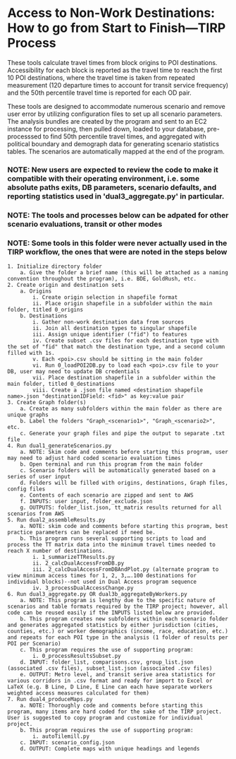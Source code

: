 # Access to Non-Work Destinations: How to go from Start to Finish—TIRP Process
These tools calculate travel times from block origins to POI destinations. Accessibility for each block is reported as the travel time to reach the first 10 POI destinations, where the travel time is taken from repeated measurement (120 departure times to account for transit service frequency) and the 50th percentile travel time is reported for each OD pair.

These tools are designed to accommodate numerous scenario and remove user error by utilizing configuration files to set up all scenario parameters. The analysis bundles are created by the program and sent to an EC2 instance for processing, then pulled down, loaded to your database, pre-processsed to find 50th percentile travel times, and aggregated with political boundary and demograph data for generating scenario statistics tables. The scenarios are automatically mapped at the end of the program.

### NOTE: New users are expected to review the code to make it compatible with their operating environment, i.e. some absolute paths exits, DB parameters, scenario defaults, and reporting statistics used in 'dual3_aggregate.py' in particular.
### NOTE: The tools and processes below can be adpated for other scenario evaluations, transit or other modes
### NOTE: Some tools in this folder were never actually used in the TIRP workflow, the ones that were are noted in the steps below
	1. Initialize directory folder
		a. Give the folder a brief name (this will be attached as a naming convention throughout the program), i.e. BDE, GoldRush, etc.
	2. Create origin and destination sets
		a. Origins
			i. Create origin selection in shapefile format
			ii. Place origin shapefile in a subfolder within the main folder, titled 0_origins
		b. Destinations
			i. Gather non-work destination data from sources
			ii. Join all destination types to singular shapefile
			iii. Assign unique identifier ("fid") to features
			iv. Create subset .csv files for each destination type with the set of "fid" that match the destination type, and a second column filled with 1s.
			v. Each <poi>.csv should be sitting in the main folder
			vi. Run 0_loadPOI2DB.py to load each <poi>.csv file to your DB, user may need to update DB credentials
			vii. Place destination shapefile in a subfolder within the main folder, titled 0_destinations
			viii. Create a .json file named <destination shapefile name>.json "destinationIDField: <fid>" as key:value pair
	3. Create Graph folder(s)
		a. Create as many subfolders within the main folder as there are unique graphs
		b. Label the folders "Graph_<scenario1>", "Graph_<scenario2>", etc.
		c. Generate your graph files and pipe the output to separate .txt file
	4. Run dual1_generateScenarios.py
		a. NOTE: Skim code and comments before starting this program, user may need to adjust hard coded scenario evaluation times
		b. Open terminal and run this program from the main folder
		c. Scenario folders will be automatically generated based on a series of user input
		d. Folders will be filled with origins, destinations, Graph files, config files
		e. Contents of each scenario are zipped and sent to AWS
		f. INPUTS: user input, folder_exclude.json
		g. OUTPUTS: folder_list.json, tt_matrix results returned for all scenarios from AWS
	5. Run dual2_assembleResults.py
		a. NOTE: skim code and comments before starting this program, best practice parameters can be replaced if need be.
		b. This program runs several supporting scripts to load and process the TT matrix data into the minimum travel times needed to reach X number of destinations. 
			i. 1_summarizeTTResults.py 
			ii. 2_calcDualAccessFromDB.py
			iii. 2_calcDualAccessFromDBAndPlot.py (alternate program to view minimum access times for 1, 2, 3,….100 destinations for individual blocks)--not used in Dual Access program sequence
			iv. 3_processDualAccessChange.py
	6. Run dual3_aggregate.py OR dual3b_aggregateByWorkers.py
		a. NOTE: This program is lengthy due to the specific nature of scenarios and table formats required by the TIRP project; however, all code can be reused easily if the INPUTS listed below are provided.
		b. This program creates new subfolders within each scenario folder and generates aggregated statistics by either jurisdiction (cities, counties, etc.) or worker demographics (income, race, education, etc.) and repeats for each POI type in the analysis (1 folder of results per POI per Scenario)
		c. This program requires the use of supporting program:
			i. 0_processResultsSubset.py
		d. INPUT: folder_list, comparisons.csv, group_list.json (associated .csv files), subset_list.json (associated .csv files)
		e. OUTPUT: Metro level, and transit serive area statistics for various corridors in .csv format and ready for import to Excel or LaTeX (e.g. B Line, D Line, E Line can each have separate workers weighted access measures calculated for them)
	7. Run dual4_produceMaps.py
		a. NOTE: Thoroughly code and comments before starting this program, many items are hard coded for the sake of the TIRP project. User is suggested to copy program and customize for individual project.
		b. This program requires the use of supporting program:
			i. autoTilemill.py
		c. INPUT: scenario_config.json
		d. OUTPUT: Complete maps with unique headings and legends
